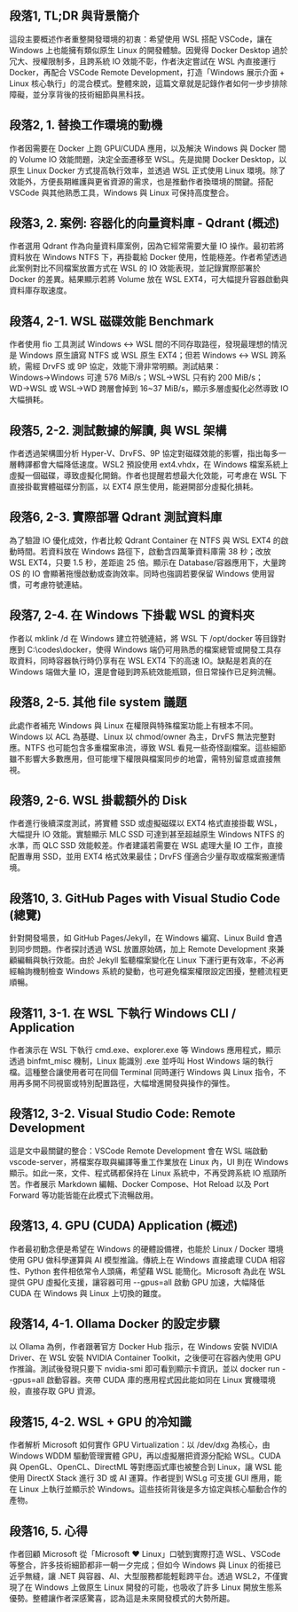 ## 段落1, TL;DR 與背景簡介  
這段主要概述作者重整開發環境的初衷：希望使用 WSL 搭配 VSCode，讓在 Windows 上也能擁有類似原生 Linux 的開發體驗。因覺得 Docker Desktop 過於冗大、授權限制多，且跨系統 IO 效能不彰，作者決定嘗試在 WSL 內直接運行 Docker，再配合 VSCode Remote Development，打造「Windows 展示介面 + Linux 核心執行」的混合模式。整體來說，這篇文章就是記錄作者如何一步步排除障礙，並分享背後的技術細節與黑科技。  

## 段落2, 1. 替換工作環境的動機  
作者因需要在 Docker 上跑 GPU/CUDA 應用，以及解決 Windows 與 Docker 間的 Volume IO 效能問題，決定全面遷移至 WSL。先是拋開 Docker Desktop，以原生 Linux Docker 方式提高執行效率，並透過 WSL 正式使用 Linux 環境。除了效能外，方便長期維護與更省資源的需求，也是推動作者換環境的關鍵。搭配 VSCode 與其他熟悉工具，Windows 與 Linux 可保持高度整合。  

## 段落3, 2. 案例: 容器化的向量資料庫 - Qdrant (概述)  
作者選用 Qdrant 作為向量資料庫案例，因為它經常需要大量 IO 操作。最初若將資料放在 Windows NTFS 下，再掛載給 Docker 使用，性能極差。作者希望透過此案例對比不同檔案放置方式在 WSL 的 IO 效能表現，並記錄實際部署於 Docker 的差異。結果顯示若將 Volume 放在 WSL EXT4，可大幅提升容器啟動與資料庫存取速度。  

## 段落4, 2-1. WSL 磁碟效能 Benchmark  
作者使用 fio 工具測試 Windows ↔ WSL 間的不同存取路徑，發現最理想的情況是 Windows 原生讀寫 NTFS 或 WSL 原生 EXT4；但若 Windows ↔ WSL 跨系統，需經 DrvFS 或 9P 協定，效能下滑非常明顯。測試結果：Windows→Windows 可達 576 MiB/s；WSL→WSL 只有約 200 MiB/s；WD→WSL 或 WSL→WD 跨層會掉到 16~37 MiB/s，顯示多層虛擬化必然導致 IO 大幅損耗。  

## 段落5, 2-2. 測試數據的解讀, 與 WSL 架構  
作者透過架構圖分析 Hyper-V、DrvFS、9P 協定對磁碟效能的影響，指出每多一層轉譯都會大幅降低速度。WSL2 預設使用 ext4.vhdx，在 Windows 檔案系統上虛擬一個磁碟，導致虛擬化開銷。作者也提醒若想最大化效能，可考慮在 WSL 下直接掛載實體磁碟分割區，以 EXT4 原生使用，能避開部分虛擬化損耗。  

## 段落6, 2-3. 實際部署 Qdrant 測試資料庫  
為了驗證 IO 優化成效，作者比較 Qdrant Container 在 NTFS 與 WSL EXT4 的啟動時間。若資料放在 Windows 路徑下，啟動含四萬筆資料庫需 38 秒；改放 WSL EXT4，只要 1.5 秒，差距逾 25 倍。顯示在 Database/容器應用下，大量跨 OS 的 IO 會顯著拖慢啟動或查詢效率。同時也強調若要保留 Windows 使用習慣，可考慮符號連結。  

## 段落7, 2-4. 在 Windows 下掛載 WSL 的資料夾  
作者以 mklink /d 在 Windows 建立符號連結，將 WSL 下 /opt/docker 等目錄對應到 C:\codes\docker，使得 Windows 端仍可用熟悉的檔案總管或開發工具存取資料，同時容器執行時仍享有在 WSL EXT4 下的高速 IO。缺點是若真的在 Windows 端做大量 IO，還是會碰到跨系統效能瓶頸，但日常操作已足夠流暢。  

## 段落8, 2-5. 其他 file system 議題  
此處作者補充 Windows 與 Linux 在權限與特殊檔案功能上有根本不同。Windows 以 ACL 為基礎、Linux 以 chmod/owner 為主，DrvFS 無法完整對應。NTFS 也可能包含多重檔案串流，導致 WSL 看見一些奇怪副檔案。這些細節雖不影響大多數應用，但可能埋下權限與檔案同步的地雷，需特別留意或直接無視。  

## 段落9, 2-6. WSL 掛載額外的 Disk  
作者進行後續深度測試，將實體 SSD 或虛擬磁碟以 EXT4 格式直接掛載 WSL，大幅提升 IO 效能。實驗顯示 MLC SSD 可達到甚至超越原生 Windows NTFS 的水準，而 QLC SSD 效能較差。作者建議若需要在 WSL 處理大量 IO 工作，直接配置專用 SSD，並用 EXT4 格式效果最佳；DrvFS 僅適合少量存取或檔案搬運情境。  

## 段落10, 3. GitHub Pages with Visual Studio Code (總覽)  
針對開發場景，如 GitHub Pages/Jekyll，在 Windows 編寫、Linux Build 會遇到同步問題。作者探討透過 WSL 放置原始碼，加上 Remote Development 來兼顧編輯與執行效能。由於 Jekyll 監聽檔案變化在 Linux 下運行更有效率，不必再經輪詢機制檢查 Windows 系統的變動，也可避免檔案權限設定困擾，整體流程更順暢。  

## 段落11, 3-1. 在 WSL 下執行 Windows CLI / Application  
作者演示在 WSL 下執行 cmd.exe、explorer.exe 等 Windows 應用程式，顯示透過 binfmt_misc 機制，Linux 能識別 .exe 並呼叫 Host Windows 端的執行檔。這種整合讓使用者可在同個 Terminal 同時運行 Windows 與 Linux 指令，不用再多開不同視窗或特別配置路徑，大幅增進開發與操作的彈性。  

## 段落12, 3-2. Visual Studio Code: Remote Development  
這是文中最關鍵的整合：VSCode Remote Development 會在 WSL 端啟動 vscode-server，將檔案存取與編譯等重工作業放在 Linux 內，UI 則在 Windows 顯示。如此一來，文件、程式碼都保持在 Linux 系統中，不再受跨系統 IO 瓶頸所苦。作者展示 Markdown 編輯、Docker Compose、Hot Reload 以及 Port Forward 等功能皆能在此模式下流暢啟用。  

## 段落13, 4. GPU (CUDA) Application (概述)  
作者最初動念便是希望在 Windows 的硬體設備裡，也能於 Linux / Docker 環境使用 GPU 做科學運算與 AI 模型推論。傳統上在 Windows 直接處理 CUDA 相容性、Python 套件相依常令人頭痛，希望藉 WSL 能簡化。Microsoft 為此在 WSL 提供 GPU 虛擬化支援，讓容器可用 --gpus=all 啟動 GPU 加速，大幅降低 CUDA 在 Windows 與 Linux 上切換的難度。  

## 段落14, 4-1. Ollama Docker 的設定步驟  
以 Ollama 為例，作者跟著官方 Docker Hub 指示，在 Windows 安裝 NVIDIA Driver、在 WSL 安裝 NVIDIA Container Toolkit，之後便可在容器內使用 GPU 作推論。測試後發現只要下 nvidia-smi 即可看到顯示卡資訊，並以 docker run --gpus=all 啟動容器。夾帶 CUDA 庫的應用程式因此能如同在 Linux 實機環境般，直接存取 GPU 資源。  

## 段落15, 4-2. WSL + GPU 的冷知識  
作者解析 Microsoft 如何實作 GPU Virtualization：以 /dev/dxg 為核心，由 Windows WDDM 驅動管理實體 GPU，再以虛擬層把資源分配給 WSL。CUDA 與 OpenGL、OpenCL、DirectML 等對應函式庫也被整合到 Linux，讓 WSL 能使用 DirectX Stack 進行 3D 或 AI 運算。作者提到 WSLg 可支援 GUI 應用，能在 Linux 上執行並顯示於 Windows。這些技術背後是多方協定與核心驅動合作的產物。  

## 段落16, 5. 心得  
作者回顧 Microsoft 從「Microsoft ❤️ Linux」口號到實際打造 WSL、VSCode 等整合，許多技術細節都非一朝一夕完成；但如今 Windows 與 Linux 的銜接已近乎無縫，讓 .NET 與容器、AI、大型服務都能輕鬆跨平台。透過 WSL2，不僅實現了在 Windows 上做原生 Linux 開發的可能，也吸收了許多 Linux 開放生態系優勢。整體讓作者深感驚喜，認為這是未來開發模式的大勢所趨。  